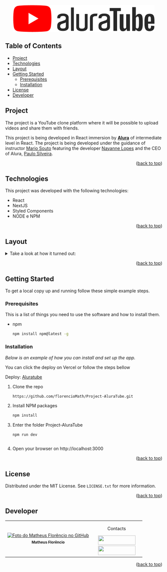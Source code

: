 <a name="readme-top"></a>
<div align="center">
<img src="https://github.com/florencioMath/Project-AluraTube/blob/main/readmeFiles/aluratubeLogo.png?raw=true" alt="Aluratube logo" />
</div>

<!-- TABLE OF CONTENTS -->
## Table of Contents
<ul>
  <li><a href="#project">Project</a></li>
  <li><a href="#technologies">Technologies</a></li>
  <li><a href="#layout">Layout</a></li>
    <li>
      <a href="#getting-started">Getting Started</a>
      <ul>
        <li><a href="#prerequisites">Prerequisites</a></li>
        <li><a href="#installation">Installation</a></li>
      </ul>
    </li>
  <li><a href="#license">License</a></li>
  <li><a href="#developer">Developer</a></li>
</ul>

<!-- PROJECT -->
## <a id="project">Project</a>
<p>
The project is a YouTube clone platform where it will be possible to upload videos and share them with friends.

This project is being developed in React immersion by [**Alura**](https://www.alura.com.br) of intermediate level in React.
    The project is being developed under the guidance of instructor [Mario Souto](https://github.com/omariosouto)
    featuring the developer [Nayanne Lopes](https://github.com/NayanneBatista)
    and the CEO of Alura, [Paulo Silveira](https://github.com/peas).
</p>
<p align="right">(<a href="#readme-top">back to top</a>)</p>

## <a id="technologies">Technologies</a>
This project was developed with the following technologies:

- React
- NextJS
- Styled Components
- NODE e NPM
<p align="right">(<a href="#readme-top">back to top</a>)</p>

<!-- LAYOUT -->
## <a id="layout">Layout</a>

<details>
<summary>Take a look at how it turned out:</summary>
  <br>
  <tr>
    <td align="center">
        <p align="center">Aluratube Home</p>
      <img src="https://github.com/florencioMath/Project-AluraTube/blob/main/readmeFiles/aluratubeHome.gif?raw=true"  alt="Aluratube Home"/>
    </td>
    <br>
    <td align="center">
        <p align="center">Aluratube Add Video pt01</p>
      <img src="https://github.com/florencioMath/Project-AluraTube/blob/main/readmeFiles/aluratubeAdicionandoVideo01.gif?raw=true" alt="Aluratube Add Video pt01" />
    </td>
    <br>
    <td align="center">
        <p align="center">Aluratube Add Video pt02</p>
      <img src="https://github.com/florencioMath/Project-AluraTube/blob/main/readmeFiles/aluratubeAdicionandoVideo02.gif?raw=true" alt="Aluratube Add Video pt02" />
    </td>
    <br>
    <td align="center">
        <p align="center">Aluratube Video Page</p>
      <img src="https://github.com/florencioMath/Project-AluraTube/blob/main/readmeFiles/aluratubePaginaIndividualDoVideo.gif?raw=true" alt="Aluratube Video Page" />
    </td>
        <br>
    <td align="center">
        <p align="center">Aluratube Video Search</p>
      <img src="https://github.com/florencioMath/Project-AluraTube/blob/main/readmeFiles/aluratubeBuscaPorVideo.gif?raw=true" alt="Aluratube Video Search" />
    </td>
  </tr>
  </details>

<p align="right">(<a href="#readme-top">back to top</a>)</p>


<!-- GETTING STARTED -->
## Getting Started

To get a local copy up and running follow these simple example steps.

### Prerequisites

This is a list of things you need to use the software and how to install them.
* npm
  ```sh
  npm install npm@latest -g
  ```

### Installation

_Below is an example of how you can install and set up the app._

You can click the deploy on Vercel or follow the steps bellow

Deploy: <a href="https://thealuratube.vercel.app/">Aluratube</a> 

1. Clone the repo
   ```sh
   https://github.com/florencioMath/Project-AluraTube.git
   ```
2. Install NPM packages
   ```sh
   npm install
   ```
3. Enter the folder Project-AluraTube
   ```sh
   npm run dev
   ```
   ```
4. Open your browser on http://localhost:3000
   
<p align="right">(<a href="#readme-top">back to top</a>)</p>

<!-- LICENSE -->
## License

Distributed under the MIT License. See `LICENSE.txt` for more information.
<p align="right">(<a href="#readme-top">back to top</a>)</p>


## <a id="developer">Developer</a> 

<table>
  <tr>
    <td align="center">
    <a text-decoration="none" href="https://github.com/1matheusflorencio">
      <img src="https://avatars.githubusercontent.com/u/68713424?s=400&u=62c303b85a95a013cccd6cbd6084952fbc06a4db&v=4" width="150px;" alt="Foto do Matheus Florêncio no GitHub"/>
      <br>
        <sub>
          <b>Matheus Florêncio</b> <br>
        </sub>
    </a>
    </td>
      <td align="center" width="150px">
        <p>Contacts</p>
          <a href="https://www.linkedin.com/in/matheus-flor%C3%AAncio/" target="_blank"><img height="30px" width="120px" src="https://img.shields.io/badge/LinkedIn-0077B5?style=for-the-badge&logo=linkedin&logoColor=white"></a>
          <br>
          <a href="https://www.instagram.com/florenciomath/" target="_blank"><img height="30px" width="120px" src="https://img.shields.io/badge/Instagram-E4405F?style=for-the-badge&logo=instagram&logoColor=white" target="_blank"></a>
      </td>
    </tr>
</table>

<p align="right">(<a href="#readme-top">back to top</a>)</p>

